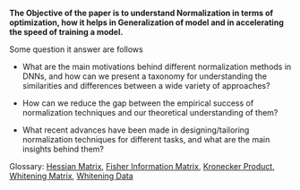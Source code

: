 **The Objective of the paper is to understand Normalization in terms of optimization, how it helps in Generalization of model and in accelerating the speed of training a model.**

Some question it answer are follows

* What are the main motivations behind different normalization methods in DNNs, and how can we present a taxonomy
for understanding the similarities and differences between a wide
variety of approaches?

* How can we reduce the gap between the empirical success
of normalization techniques and our theoretical understanding of
them?

* What recent advances have been made in designing/tailoring
normalization techniques for different tasks, and what are the main
insights behind them?

Glossary: 
[Hessian Matrix](https://en.wikipedia.org/wiki/Hessian_matrix), [Fisher Information Matrix](https://en.wikipedia.org/wiki/Fisher_information), [Kronecker Product](https://en.wikipedia.org/wiki/Kronecker_product), [Whitening Matrix](https://en.wikipedia.org/wiki/Whitening_transformation), [Whitening Data](https://www.quora.com/What-is-whitening-of-data-in-Neural-Networks)
